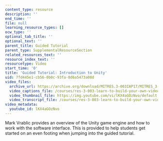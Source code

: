 ```yaml
---
content_type: resource
description: ''
end_time: ''
file: null
learning_resource_types: []
ocw_type: ''
optional_tab_title: ''
optional_text: ''
parent_title: Guided Tutorial
parent_type: SupplementalResourceSection
related_resources_text: ''
resource_index_text: ''
resourcetype: Video
start_time: '0'
title: 'Guided Tutorial: Introduction to Unity'
uid: 7fd445e1-cb56-0b0c-93fa-8d6a5473a08d
video_files:
  archive_url: https://archive.org/download/MITRES.3-003IAP17/MITRES_3-003IAP17_Class_Activities_04_300k.mp4
  video_captions_file: /courses/res-3-003-learn-to-build-your-own-videogame-with-the-unity-game-engine-and-microsoft-kinect-january-iap-2017/ce1280490c1e530f928f878244af2bd4_lKX4aGOzNvo.vtt
  video_thumbnail_file: https://img.youtube.com/vi/lKX4aGOzNvo/default.jpg
  video_transcript_file: /courses/res-3-003-learn-to-build-your-own-videogame-with-the-unity-game-engine-and-microsoft-kinect-january-iap-2017/be00ea1e70f8fafd2db4d0942b705461_lKX4aGOzNvo.pdf
video_metadata:
  youtube_id: lKX4aGOzNvo
---
```


Mark Vrablic provides an overview of the Unity game engine and how to work with the software interface. This is provided to help students get started on an even footing when jumping into the guided tutorial.



